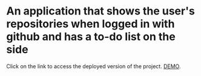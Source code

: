 #  An application that shows the user's repositories when logged in with github and has a to-do list on the side

Click on the link to access the deployed version of the project. [DEMO](https://todoapp-ismailboyaci.netlify.app/).



